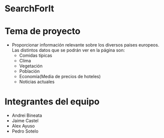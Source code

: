 # SearchForIt
# Tema de proyecto
- Proporcionar información relevante sobre los diversos paises europeos.
Las distintos datos que se podrán ver en la página son:
  - Comidas típicas
  - Clima
  - Vegetación
  - Población
  - Economía(Media de precios de hoteles)
  - Noticias actuales
 
 
 
 
 # Integrantes del equipo
  - Andrei Bineata
  - Jaime Castel
  - Alex Ayuso
  - Pedro Sotelo 
